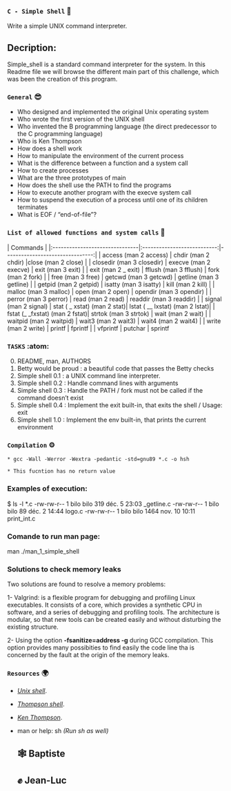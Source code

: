 ### `C - Simple Shell` :dart:
Write a simple UNIX command interpreter.

## Decription:
Simple_shell is a standard command interpreter for the system.
In this Readme file we will browse the different main part of this challenge, 
which was been the creation of this program.

### `General`   :sunglasses:

* Who designed and implemented the original Unix operating system
* Who wrote the first version of the UNIX shell
* Who invented the B programming language (the direct predecessor to the C programming language)
* Who is Ken Thompson
* How does a shell work
* How to manipulate the environment of the current process
* What is the difference between a function and a system call
* How to create processes
* What are the three prototypes of main
* How does the shell use the PATH to find the programs
* How to execute another program with the execve system call
* How to suspend the execution of a process until one of its children terminates
* What is EOF / “end-of-file”?


### `List of allowed functions and system calls`     :floppy_disk:

| Commands |
|:-------------------------------|:---------------------------:|--------------------------------:|
| access (man 2 access)          | chdir (man 2 chdir)         |close (man 2 close)              | 
| closedir (man 3 closedir)      | execve (man 2 execve)       | exit (man 3 exit)               |
| exit (man 2 _ exit)            | fflush (man 3 fflush)       | fork (man 2 fork)               |
| free (man 3 free)              | getcwd (man 3 getcwd)       | getline (man 3 getline)         |
| getpid (man 2 getpid)          | isatty (man 3 isatty)       | kill (man 2 kill)               |
| malloc (man 3 malloc)          | open (man 2 open)           | opendir (man 3 opendir)         |
| perror (man 3 perror)          | read (man 2 read)           | readdir (man 3 readdir)         |
| signal (man 2 signal)          | stat ( _ xstat) (man 2 stat)| lstat ( __ lxstat) (man 2 lstat)|
| fstat (_ _fxstat) (man 2 fstat)| strtok (man 3 strtok)       | wait (man 2 wait)               |
| waitpid (man 2 waitpid)        | wait3 (man 2 wait3)         | wait4 (man 2 wait4)             |
| write (man 2 write)            | printf                      | fprintf                         |
| vfprintf                       | putchar                     | sprintf

###  `TASKS`  :atom:

0. README, man, AUTHORS 
1. Betty would be proud : a beautiful code that passes the Betty checks
2. Simple shell 0.1 : a UNIX command line interpreter.
3. Simple shell 0.2 : Handle command lines with arguments
4. Simple shell 0.3 : Handle the PATH  /  fork must not be called if the command doesn’t exist
5. Simple shell 0.4 : Implement the exit built-in, that exits the shell / Usage: exit
6. Simple shell 1.0 : Implement the env built-in, that prints the current environment

### `Compilation`    :gear:

``` 
* gcc -Wall -Werror -Wextra -pedantic -std=gnu89 *.c -o hsh

* This fucntion has no return value

```
### Examples of execution: 

$ ls -l *.c
-rw-rw-r-- 1 bilo bilo  319 déc.   5 23:03 _getline.c
-rw-rw-r-- 1 bilo bilo   89 déc.   2 14:44 logo.c
-rw-rw-r-- 1 bilo bilo 1464 nov.  10 10:11 print_int.c

### Comande to run man page:

man ./man_1_simple_shell

### Solutions to check memory leaks
Two solutions are found to resolve a memory problems:

1- Valgrind: is a flexible program for debugging and profiling Linux
   executables. It consists of a core, which provides a synthetic CPU in
   software, and a series of debugging and profiling tools. The
   architecture is modular, so that new tools can be created easily and
   without disturbing the existing structure.
       
2- Using the option  __-fsanitize=address -g__ during GCC compilation. 
   This option provides many possibities to find easily the code line tha is 
   concerned by the fault at the origin of the memory leaks.

### `Resources`   :earth_africa:

* [*Unix shell*](https://intranet.hbtn.io/rltoken/McTQ6qvcqZZQlZtZdjdVnQ). 
* [*Thompson shell*](https://intranet.hbtn.io/rltoken/FLRzIA3zLln5XV7erPHgsQ).
* [*Ken Thompson*](https://intranet.hbtn.io/rltoken/Pzs_A3Wo6LTHE8WX_uKiWg).
* man or help: sh _(Run sh as well)_


	## :spider_web: Baptiste
	## :fist_raised: Jean-Luc

```

```
